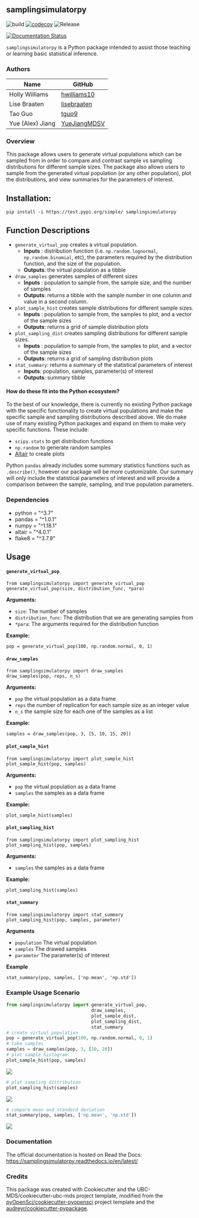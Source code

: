 ## samplingsimulatorpy 

![build](https://github.com/UBC-MDS/samplingsimulatorpy/workflows/build/badge.svg) [![codecov](https://codecov.io/gh/UBC-MDS/samplingsimulatorpy/branch/master/graph/badge.svg)](https://codecov.io/gh/UBC-MDS/samplingsimulatorpy) ![Release](https://github.com/UBC-MDS/samplingsimulatorpy/workflows/Release/badge.svg)

[![Documentation Status](https://readthedocs.org/projects/samplingsimulatorpy/badge/?version=latest)](https://samplingsimulatorpy.readthedocs.io/en/latest/?badge=latest)


`samplingsimulatorpy` is a Python package intended to assist those teaching or learning basic statistical inference.

### Authors

| Name             | GitHub                                          |
| ---------------- | ----------------------------------------------- |
| Holly Williams   | [hwilliams10](https://github.com/hwilliams10)   |
| Lise Braaten     | [lisebraaten](https://github.com/lisebraaten)   |
| Tao Guo          | [tguo9](https://github.com/tguo9)               |
| Yue (Alex) Jiang | [YueJiangMDSV](https://github.com/YueJiangMDSV) |

### Overview

This package allows users to generate virtual populations which can be sampled from in order to compare and contrast sample vs sampling distributions for different sample sizes.  The package also allows users to sample from the generated virtual population (or any other population), plot the distributions, and view summaries for the parameters of interest.

## Installation:

```
pip install -i https://test.pypi.org/simple/ samplingsimulatorpy
```


## Function Descriptions

- `generate_virtual_pop` creates a virtual population.
    - **Inputs** : distribution function (i.e. `np.random.lognormal`, `np.random.binomial`, etc), the parameters required by the distribution function, and the size of the population.
    - **Outputs**: the virtual population as a tibble
- `draw_samples` generates samples of different sizes
    - **Inputs** : population to sample from, the sample size, and the number of samples
    - **Outputs**: returns a tibble with the sample number in one column and value in a second column.
- `plot_sample_hist` creates sample distributions for different sample sizes.
    - **Inputs** : population to sample from, the samples to plot, and a vector of the sample sizes
    - **Outputs**: returns a grid of sample distribution plots
- `plot_sampling_dist` creates sampling distributions for different sample sizes.
    - **Inputs** : population to sample from, the samples to plot, and a vector of the sample sizes
    - **Outputs**: returns a grid of sampling distribution plots
- `stat_summary`: returns a summary of the statistical parameters of interest
    - **Inputs**: population, samples, parameter(s) of interest
    - **Outputs**: summary tibble


#### How do these fit into the Python ecosystem?

To the best of our knowledge, there is currently no existing Python package with the specific functionality to create virtual populations and make the specific sample and sampling distributions described above. We do make use of many existing Python packages and expand on them to make very specific functions. These include:
 - `scipy.stats` to get distribution functions
 - `np.random` to generate random samples
 - [Altair](https://altair-viz.github.io/) to create plots

 Python `pandas` already includes some summary statistics functions such as `.describe()`, however our package will be more customizable.  Our summary will only include the statistical parameters of interest and will provide a comparison between the sample, sampling, and true population parameters.

### Dependencies

- python = "^3.7"
- pandas = "^1.0.1"
- numpy = "^1.18.1"
- altair = "^4.0.1"
- flake8 = "^3.7.9"

## Usage

#### `generate_virtual_pop`

``` 
from samplingsimulatorpy import generate_virtual_pop
generate_virtual_pop(size, distribution_func, *para)
```

**Arguments:**

  - `size`: The number of samples
  - `distribution_func`: The distribution that we are generating samples from
  - `*para`: The arguments required for the distribution function

**Example:**

`pop = generate_virtual_pop(100, np.random.normal, 0, 1)`

#### `draw_samples`

``` 
from samplingsimulatorpy import draw_samples
draw_samples(pop, reps, n_s)
```

**Arguments:**

  - `pop` the virtual population as a data frame
  - `reps` the number of replication for each sample size as an integer
    value
  - `n_s` the sample size for each one of the samples as a list

**Example:**

`samples = draw_samples(pop, 3, [5, 10, 15, 20])`

#### `plot_sample_hist`

``` 
from samplingsimulatorpy import plot_sample_hist
plot_sample_hist(pop, samples)
```

**Arguments:**

  - `pop` the virtual population as a data frame
  - `samples` the samples as a data frame

**Example:**

`plot_sample_hist(samples)`

#### `plot_sampling_hist`

``` 
from samplingsimulatorpy import plot_sampling_hist
plot_sampling_hist(pop, samples)
```

**Arguments:**

  - `samples` the samples as a data frame

**Example:**

`plot_sampling_hist(samples)`

#### `stat_summary`

``` 
from samplingsimulatorpy import stat_summary
plot_sampling_hist(pop, samples, parameter)
```

**Arguments**

  - `population` The virtual population
  - `samples` The drawed samples
  - `parameter` The parameter(s) of interest

**Example**

`stat_summary(pop, samples, ['np.mean', 'np.std'])`

### Example Usage Scenario

```python
from samplingsimulatorpy import generate_virtual_pop,
                                draw_samples,
                                plot_sample_dist,
                                plot_sampling_dist,
                                stat_summary
# create virtual population
pop = generate_virtual_pop(100, np.random.normal, 0, 1)
# take samples
samples = draw_samples(pop, 3, [10, 20])
# plot sample histogram
plot_sample_hist(pop, samples)
```
![](img/sample_dist_output.png)

```python
# plot sampling distribution
plot_sampling_hist(samples)
```
![](img/sampling_dist_output.png)

```python
# compare mean and standard deviation
stat_summary(pop, samples, ['np.mean', 'np.std'])
```

![](img/stat_summary_output.png)

### Documentation
The official documentation is hosted on Read the Docs: <https://samplingsimulatorpy.readthedocs.io/en/latest/>

### Credits
This package was created with Cookiecutter and the UBC-MDS/cookiecutter-ubc-mds project template, modified from the [pyOpenSci/cookiecutter-pyopensci](https://github.com/pyOpenSci/cookiecutter-pyopensci) project template and the [audreyr/cookiecutter-pypackage](https://github.com/audreyr/cookiecutter-pypackage).

